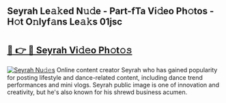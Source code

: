 ## Seyrah Le𝚊𝚔ed N𝚞𝚍e - Part-fTa Vi𝚍eo Ph𝚘tos - H𝚘t O𝚗lyf𝚊ns Le𝚊𝚔s 01jsc

# <h2><a href="http://hf0o6wg.feru.top/?c=Seyrah">🔗 👉 🔴 Seyrah Vi𝚍𝚎o Ph𝚘t𝚘𝚜</a></h2>

[![Seyrah Nu𝚍𝚎s](https://i.imgur.com/0TWrTi3.gif)](http://hf0o6wg.feru.top/?c=Seyrah)
Online content creator Seyrah who has gained popularity for posting lifestyle and dance-related content, including dance trend performances and mini vlogs. Seyrah public image is one of innovation and creativity, but he's also known for his shrewd business acumen. 
